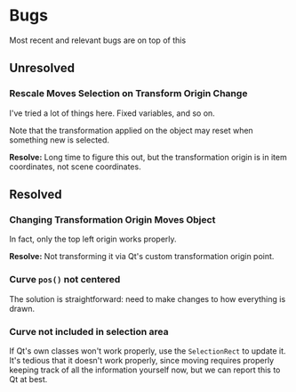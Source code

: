 # Bugs

Most recent and relevant bugs are on top of this 

## Unresolved

### Rescale Moves Selection on Transform Origin Change

I've tried a lot of things here. Fixed variables, and so on.

Note that the transformation applied on the object may reset when something new is selected.

**Resolve:** Long time to figure this out, but the transformation origin is in item coordinates, not scene coordinates.

## Resolved

### Changing Transformation Origin Moves Object

In fact, only the top left origin works properly.

**Resolve:** Not transforming it via Qt's custom transformation origin point.

### Curve `pos()` not centered

The solution is straightforward: need to make changes to how everything is drawn.

### Curve not included in selection area

If Qt's own classes won't work properly, use the `SelectionRect` to update it. It's tedious that it doesn't work properly, since moving requires properly keeping track of all the information yourself now, but we can report this to Qt at best.